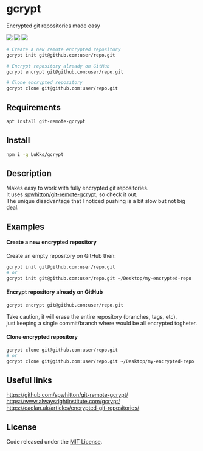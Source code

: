 # gcrypt

Encrypted git repositories made easy

![](https://img.shields.io/npm/v/gcrypt.svg) ![](https://img.shields.io/npm/dt/gcrypt.svg) ![](https://img.shields.io/github/license/LuKks/gcrypt.svg)

```sh
# Create a new remote encrypted repository 
gcrypt init git@github.com:user/repo.git

# Encrypt repository already on GitHub
gcrypt encrypt git@github.com:user/repo.git

# Clone encrypted repository
gcrypt clone git@github.com:user/repo.git
```

## Requirements
```sh
apt install git-remote-gcrypt
```

## Install
```sh
npm i -g LuKks/gcrypt
```

## Description
Makes easy to work with fully encrypted git repositories.\
It uses [spwhitton/git-remote-gcrypt](https://github.com/spwhitton/git-remote-gcrypt), so check it out.\
The unique disadvantage that I noticed pushing is a bit slow but not big deal.

## Examples
#### Create a new encrypted repository
Create an empty repository on GitHub then:
```sh
gcrypt init git@github.com:user/repo.git
# or
gcrypt init git@github.com:user/repo.git ~/Desktop/my-encrypted-repo
```

#### Encrypt repository already on GitHub
```sh
gcrypt encrypt git@github.com:user/repo.git
```
Take caution, it will erase the entire repository (branches, tags, etc),\
just keeping a single commit/branch where would be all encrypted togheter.

#### Clone encrypted repository
```sh
gcrypt clone git@github.com:user/repo.git
# or
gcrypt clone git@github.com:user/repo.git ~/Desktop/my-encrypted-repo
```

## Useful links
https://github.com/spwhitton/git-remote-gcrypt/ \
https://www.alwaysrightinstitute.com/gcrypt/ \
https://caolan.uk/articles/encrypted-git-repositories/

## License
Code released under the [MIT License](https://github.com/LuKks/gcrypt/blob/master/LICENSE).
